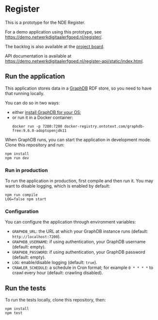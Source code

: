# Register

This is a prototype for the NDE Register.

For a demo application using this prototype, see https://demo.netwerkdigitaalerfgoed.nl/register/.

The backlog is also available at
the [project board](https://github.com/orgs/netwerk-digitaal-erfgoed/projects/1?card_filter_query=repo%3Anetwerk-digitaal-erfgoed%2Fregister).

API documentation is available at https://demo.netwerkdigitaalerfgoed.nl/register-api/static/index.html.

## Run the application

This application stores data in a [GraphDB](https://graphdb.ontotext.com) RDF store, so you need to have that running
locally.

You can do so in two ways:

- either [install GraphDB for your OS](https://graphdb.ontotext.com/documentation/free/quick-start-guide.html);
- or run it in a Docker container:
    ```
    docker run -p 7200:7200 docker-registry.ontotext.com/graphdb-free:9.6.0-adoptopenjdk11
    ```

When GraphDB runs, you can start the application in development mode. Clone this repository and run:

```
npm install
npm run dev
```

### Run in production

To run the application in production, first compile and then run it. You may want to disable logging, which is enabled
by default:

```
npm run compile
LOG=false npm start
```

### Configuration

You can configure the application through environment variables:

- `GRAPHDB_URL`: the URL at which your GraphDB instance runs (default: `http://localhost:7200`).
- `GRAPHDB_USERNAME`: if using authentication, your GraphDB username (default: empty).
- `GRAPHDB_PASSWORD`: if using authentication, your GraphDB password (default: empty).
- `LOG`: enable/disable logging (default: `true`).
- `CRAWLER_SCHEDULE`: a schedule in Cron format; for example `0 * * * *` to crawl every hour
  (default: crawling disabled).

## Run the tests

To run the tests locally, clone this repository, then:

```
npm install
npm test
```
